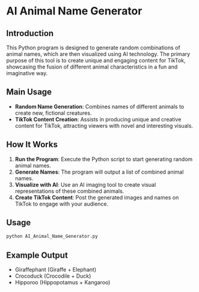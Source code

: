 # AI Animal Name Generator

## Introduction
This Python program is designed to generate random combinations of animal names, which are then visualized using AI technology. The primary purpose of this tool is to create unique and engaging content for TikTok, showcasing the fusion of different animal characteristics in a fun and imaginative way.

## Main Usage
- **Random Name Generation**: Combines names of different animals to create new, fictional creatures.
- **TikTok Content Creation**: Assists in producing unique and creative content for TikTok, attracting viewers with novel and interesting visuals.

## How It Works
1. **Run the Program**: Execute the Python script to start generating random animal names.
2. **Generate Names**: The program will output a list of combined animal names.
3. **Visualize with AI**: Use an AI imaging tool to create visual representations of these combined animals.
4. **Create TikTok Content**: Post the generated images and names on TikTok to engage with your audience.

## Usage
```bash
python AI_Animal_Name_Generator.py
```

## Example Output
- Giraffephant (Giraffe + Elephant)
- Crocoduck (Crocodile + Duck)
- Hipporoo (Hippopotamus + Kangaroo)
